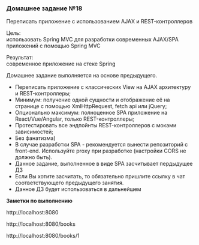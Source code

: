 <h3>Домашнее задание №18</h3>

Переписать приложение с использованием AJAX и REST-контроллеров

Цель:  
использовать Spring MVC для разработки современных AJAX/SPA приложений c помощью Spring MVC


Результат:  
современное приложение на стеке Spring


Домашнее задание выполняется на основе предыдущего.

* Переписать приложение с классических View на AJAX архитектуру и REST-контроллеры;
* Минимум: получение одной сущности и отображение её на странице с помощью XmlHttpRequest, fetch api или jQuery;
* Опционально максимум: полноценное SPA приложение на React/Vue/Angular, только REST-контроллеры;
* Протестировать все эндпойнты REST-контроллеров с моками зависимостей;
* Без фанатизма)
* В случае разработки SPA - рекомендуется вынести репозиторий с front-end. Используйте proxy при разработке (настройки CORS не должно быть).
* Данное задание, выполненное в виде SPA засчитывает пердыдущее ДЗ
* Если Вы хотите засчитать, то обязательно пришлите ссылку в чат соответствующего предыдущего занятия.
* Данное ДЗ будет использоваться в дальнейшем

__Заметки по выполнению__

http://localhost:8080

http://localhost:8080/books

http://localhost:8080/books/1

